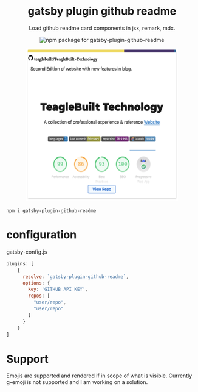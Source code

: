 

<div align="center">
    <h1>gatsby plugin github readme</h1>
    <p>Load github readme card components in jsx, remark, mdx.</p>
    <p>
        <img src="https://img.shields.io/npm/v/gatsby-plugin-github-readme?style=for-the-badge" alt="npm package for gatsby-plugin-github-readme">
    </p>
    <img src="https://raw.githubusercontent.com/teaglebuilt/gatsby-plugin-github-readme/master/assets/card.png" alt="Image of react card component of a github readme generated by gatsby-plugin-github-readme" width="400" height="400">
</div>

```
npm i gatsby-plugin-github-readme
```

# configuration

gatsby-config.js
```js
plugins: [
    {
      resolve: `gatsby-plugin-github-readme`,
      options: {
        key: 'GITHUB API KEY',
        repos: [
          "user/repo",
          "user/repo"
        ]
      }
    }
]
```

# Support

Emojis are supported and rendered if in scope of what is visible. Currently g-emoji is not supported and I am working on a solution.

